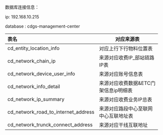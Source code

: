 数据库连接信息：

ip: 192.168.10.215

database : cdgs-management-center

| 表名                                | 对应来源表                           |
| :---------------------------------- | ------------------------------------ |
| cd_entity_location_info             | 对应上行下行物料位置表               |
| cd_network_chain_ip                 | 来源对应收费IP_部站链路IP表          |
| cd_network_device_user_info         | 来源对应账号信息表                   |
| cd_network_info_detail              | 来源对应收费数据&ETC门架信息ip明细表 |
| cd_network_ip_summary               | 来源对应收费业务IP总表               |
| cd_network_road_to_internet_address | 来源对应路段中心至联网中心互联地址表 |
| cd_network_trunck_connect_address   | 来源对应干线互联地址                 |

